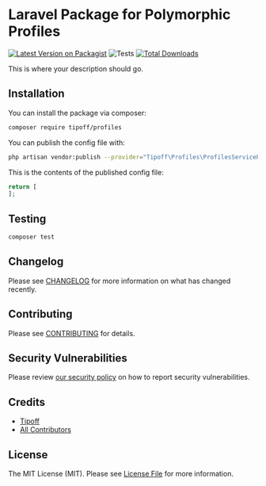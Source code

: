 # Laravel Package for Polymorphic Profiles

[![Latest Version on Packagist](https://img.shields.io/packagist/v/tipoff/profiles.svg?style=flat-square)](https://packagist.org/packages/tipoff/profiles)
![Tests](https://github.com/tipoff/profiles/workflows/Tests/badge.svg)
[![Total Downloads](https://img.shields.io/packagist/dt/tipoff/profiles.svg?style=flat-square)](https://packagist.org/packages/tipoff/profiles)

This is where your description should go.

## Installation

You can install the package via composer:

```bash
composer require tipoff/profiles
```

You can publish the config file with:
```bash
php artisan vendor:publish --provider="Tipoff\Profiles\ProfilesServiceProvider" --tag="profiles-config"
```

This is the contents of the published config file:

```php
return [
];
```

## Testing

```bash
composer test
```

## Changelog

Please see [CHANGELOG](CHANGELOG.md) for more information on what has changed recently.

## Contributing

Please see [CONTRIBUTING](.github/CONTRIBUTING.md) for details.

## Security Vulnerabilities

Please review [our security policy](../../security/policy) on how to report security vulnerabilities.

## Credits

- [Tipoff](https://github.com/tipoff)
- [All Contributors](../../contributors)

## License

The MIT License (MIT). Please see [License File](LICENSE.md) for more information.
